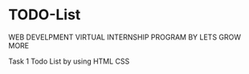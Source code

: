 # TODO-List
WEB DEVELPMENT VIRTUAL INTERNSHIP PROGRAM BY LETS GROW MORE

Task 1 Todo List by using HTML CSS
